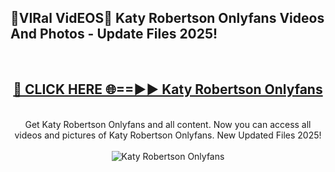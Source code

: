 <h2>🔴VIRal VidEOS🔴 Katy Robertson Onlyfans Videos And Photos - Update Files 2025!</h2>
<br>
<div align="center">
<h2><a href="https://virallinks.top/odZfE0" rel="nofollow">🔴 CLICK HERE 🌐==►► Katy Robertson Onlyfans</a></h2>
<br>
Get Katy Robertson Onlyfans and all content. Now you can access all videos and pictures of Katy Robertson Onlyfans. New Updated Files 2025!
<br>
<br>
<a href="https://virallinks.top/odZfE0" rel="nofollow" data-target="animated-image.originalLink"><img src="https://i.imgur.com/dJHk4Zq.gif)" alt="Katy Robertson Onlyfans" style="max-width: 100%; display: inline-block;" data-target="animated-image.originalImage"></a>
</div>
<br>
